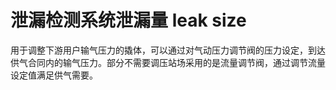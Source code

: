 # 泄漏检测系统泄漏量 leak size
用于调整下游用户输气压力的撬体，可以通过对气动压力调节阀的压力设定，到达供气合同内的输气压力。部分不需要调压站场采用的是流量调节阀，通过调节流量设定值满足供气需要。

